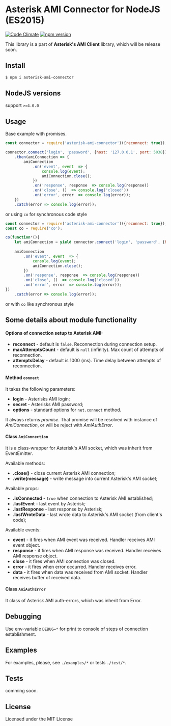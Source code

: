 # Asterisk AMI Connector for NodeJS (ES2015) 

[![Code Climate](https://codeclimate.com/github/BelirafoN/asterisk-ami-connector/badges/gpa.svg)](https://codeclimate.com/github/BelirafoN/asterisk-ami-connector)
[![npm version](https://badge.fury.io/js/asterisk-ami-connector.svg)](https://badge.fury.io/js/asterisk-ami-connector)

This library is a part of **Asterisk's AMI Client** library, which will be release soon.

## Install 

```bash 
$ npm i asterisk-ami-connector
```

## NodeJS versions 

support `>=4.0.0`

## Usage

Base example with promises. 

```javascript
const connector = require('asterisk-ami-connector')({reconnect: true});

connector.connect('login', 'password', {host: '127.0.0.1', port: 5038})
    .then(amiConnection => {
        amiConnection
            .on('event', event  => {
                console.log(event);
                amiConnection.close();
            })
            .on('response', response  => console.log(response))
            .on('close', ()  => console.log('closed'))
            .on('error', error  => console.log(error));
    })
    .catch(error => console.log(error));
```

or using `co` for synchronous code style

```javascript
const connector = require('asterisk-ami-connector')({reconnect: true});
const co = require('co');

co(function*(){
    let amiConnection = yield connector.connect('login', 'password', {host: '127.0.0.1', port: 5038});
    
    amiConnection
        .on('event', event  => {
            console.log(event);
            amiConnection.close();
        })
        .on('response', response  => console.log(response))
        .on('close', ()  => console.log('closed'))
        .on('error', error  => console.log(error));
})
    .catch(error => console.log(error));
```

or with `co` like synchronous style

## Some details about module functionality 

#### Options of connection setup to Asterisk AMI:

* **reconnect** - default is `false`. Reconnection during connection setup.
* **maxAttemptsCount** - default is `null` (infinity). Max count of attempts of reconnection.
* **attemptsDelay** - default is 1000 (ms). Time delay between attempts of reconnection.

#### Method `connect`

It takes the following parameters:

* **login** - Asterisks AMI login;
* **secret** - Asterisks AMI password;
* **options** - standard options for `net.connect` method.

It always returns *promise*. That promise will be resolved 
with instance of *AmiConnection*, or will be reject with *AmiAuthError*.

####  Class `AmiConnection` 

It is a class-wrapper for Asterisk's AMI socket, which was inherit from EventEmitter.

Available methods:

* **.close()** - close current Asterisk AMI connection;
* **.write(message)** - write message into current Asterisk's AMI socket;

Available props: 

* **.isConnected** - `true` when connection to Asterisk AMI established;
* **.lastEvent** - last event by Asterisk;
* **.lastResponse** - last response by Asterisk;
* **.lastWroteData** - last wrote data to Asterisk's AMI socket (from client's code);

Available events:

* **event** - it fires when AMI event was received. Handler receives AMI event object.
* **response** - it fires when AMI response was received. Handler receives AMI response object.
* **close** - it fires when AMI connection was closed.
* **error** - it fires when error occurred. Handler receives error.
* **data** - it fires when data was received from AMI socket. Handler receives buffer of received data. 

#### Class `AmiAuthError`

It class of Asterisk AMI auth-errors, which was inherit from Error.

## Debugging

Use env-variable `DEBUG=*` for print to console of steps of connection establishment.

## Examples 

For examples, please, see `./examples/*` or tests `./test/*`.

## Tests 

comming soon. 

## License 

Licensed under the MIT License 
